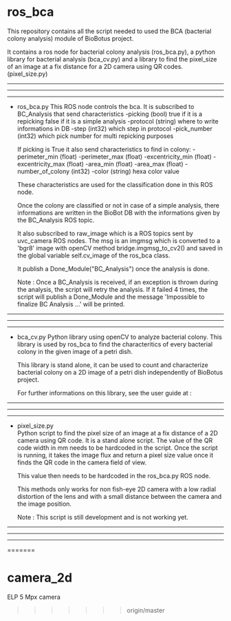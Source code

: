 # ros_bca

This repository contains all the script needed to used the BCA (bacterial colony analysis) 
module of BioBotus project.

It contains a ros node for bacterial colony analysis (ros_bca.py), 
a python library for bacterial analysis (bca_cv.py) and a library to find the 
pixel_size of an image at a fix distance for a 2D camera using QR codes. (pixel_size.py)


----------------------------------------------------------------------------------------
----------------------------------------------------------------------------------------
----------------------------------------------------------------------------------------

- ros_bca.py 
    This ROS node controls the bca.
    It is subscribed to BC_Analysis that send characteristics
        -picking (bool) true if it is a repicking false if it is a simple analysis
        -protocol (string) where to write informations in DB
        -step (int32) which step in protocol
        -pick_number (int32) which pick number for multi repicking purposes

    If picking is True it also send characteristics to find in colony:
        -perimeter_min (float) 
        -perimeter_max (float)
        -excentricity_min (float)
        -excentricity_max (float)
        -area_min (float)
        -area_max (float)
        -number_of_colony (int32)
        -color (string) hexa color value

    These characteristics are used for the classification done in this ROS node.

    Once the colony are classified or not in case of a simple analysis, there informations
    are written in the BioBot DB with the informations given by the BC_Analysis ROS topic.  
   
    It also subscribed to raw_image which is a ROS topics sent by uvc_camera ROS nodes. The
    msg is an imgmsg which is converted to a 'bgr8' image with openCV method bridge.imgmsg_to_cv2()
    and saved in the global variable self.cv_image of the ros_bca class.

    It publish a Done_Module("BC_Analysis") once the analysis is done.

    Note : Once a BC_Analysis is received, if an exception is thrown during the analysis, the script
           will retry the analysis. If it failed 4 times, the script will publish a Done_Module
           and the message 'Impossible to finalize BC Analysis ...' will be printed.

------------------------------------------------------------------------------------------
------------------------------------------------------------------------------------------
------------------------------------------------------------------------------------------

- bca_cv.py 
    Python library using openCV to analyze bacterial colony. This library is used by ros_bca 
    to find the characteritics of every bacterial colony in the given image of a petri dish.

    This library is stand alone, it can be used to count and characterize bacterial colony 
    on a 2D image of a petri dish independently of BioBotus project.

    For further informations on this library, see the user guide at : 

------------------------------------------------------------------------------------------
------------------------------------------------------------------------------------------
------------------------------------------------------------------------------------------    
        
- pixel_size.py        
    Python script to find the pixel size of an image at a fix distance of a 2D camera using QR
    code. It is a stand alone script. The value of the QR code width in mm needs to be hardcoded 
    in the script. Once the script is running, it takes the image flux and return a pixel size
    value once it finds the QR code in the camera field of view. 

    This value then needs to be hardcoded in the ros_bca.py ROS node. 

    This methods only works for non fish-eye 2D camera with a low radial distortion of the lens
    and with a small distance between the camera and the image position. 

    Note : This script is still development and is not working yet.

------------------------------------------------------------------------------------------
------------------------------------------------------------------------------------------
------------------------------------------------------------------------------------------
=======
# camera_2d
ELP 5 Mpx camera
>>>>>>> origin/master
